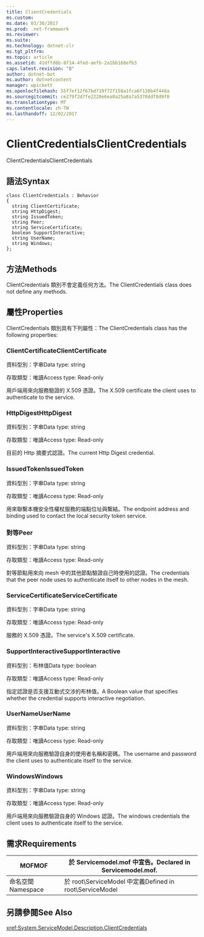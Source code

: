 ```yaml
---
title: ClientCredentials
ms.custom: 
ms.date: 03/30/2017
ms.prod: .net-framework
ms.reviewer: 
ms.suite: 
ms.technology: dotnet-clr
ms.tgt_pltfrm: 
ms.topic: article
ms.assetid: 41dffd6b-8f14-4fed-aefb-2a1bb168efb3
caps.latest.revision: "8"
author: dotnet-bot
ms.author: dotnetcontent
manager: wpickett
ms.openlocfilehash: 55f7ef12f67bd719f72f158a1fca6f120b4f448a
ms.sourcegitcommit: ce279f2d7fe2220e6ea0a25a8a7a5370ddf8d9f0
ms.translationtype: MT
ms.contentlocale: zh-TW
ms.lasthandoff: 12/02/2017
---
```

# <a name="clientcredentials"></a><span data-ttu-id="05f5f-102">ClientCredentials</span><span class="sxs-lookup"><span data-stu-id="05f5f-102">ClientCredentials</span></span>
<span data-ttu-id="05f5f-103">ClientCredentials</span><span class="sxs-lookup"><span data-stu-id="05f5f-103">ClientCredentials</span></span>  
  
## <a name="syntax"></a><span data-ttu-id="05f5f-104">語法</span><span class="sxs-lookup"><span data-stu-id="05f5f-104">Syntax</span></span>  
  
```  
class ClientCredentials : Behavior  
{  
  string ClientCertificate;  
  string HttpDigest;  
  string IssuedToken;  
  string Peer;  
  string ServiceCertificate;  
  boolean SupportInteractive;  
  string UserName;  
  string Windows;  
};  
```  
  
## <a name="methods"></a><span data-ttu-id="05f5f-105">方法</span><span class="sxs-lookup"><span data-stu-id="05f5f-105">Methods</span></span>  
 <span data-ttu-id="05f5f-106">ClientCredentials 類別不會定義任何方法。</span><span class="sxs-lookup"><span data-stu-id="05f5f-106">The ClientCredentials class does not define any methods.</span></span>  
  
## <a name="properties"></a><span data-ttu-id="05f5f-107">屬性</span><span class="sxs-lookup"><span data-stu-id="05f5f-107">Properties</span></span>  
 <span data-ttu-id="05f5f-108">ClientCredentials 類別具有下列屬性：</span><span class="sxs-lookup"><span data-stu-id="05f5f-108">The ClientCredentials class has the following properties:</span></span>  
  
### <a name="clientcertificate"></a><span data-ttu-id="05f5f-109">ClientCertificate</span><span class="sxs-lookup"><span data-stu-id="05f5f-109">ClientCertificate</span></span>  
 <span data-ttu-id="05f5f-110">資料型別：字串</span><span class="sxs-lookup"><span data-stu-id="05f5f-110">Data type: string</span></span>  
  
 <span data-ttu-id="05f5f-111">存取類型：唯讀</span><span class="sxs-lookup"><span data-stu-id="05f5f-111">Access type: Read-only</span></span>  
  
 <span data-ttu-id="05f5f-112">用戶端用來向服務驗證的 X.509 憑證。</span><span class="sxs-lookup"><span data-stu-id="05f5f-112">The X.509 certificate the client uses to authenticate to the service.</span></span>  
  
### <a name="httpdigest"></a><span data-ttu-id="05f5f-113">HttpDigest</span><span class="sxs-lookup"><span data-stu-id="05f5f-113">HttpDigest</span></span>  
 <span data-ttu-id="05f5f-114">資料型別：字串</span><span class="sxs-lookup"><span data-stu-id="05f5f-114">Data type: string</span></span>  
  
 <span data-ttu-id="05f5f-115">存取類型：唯讀</span><span class="sxs-lookup"><span data-stu-id="05f5f-115">Access type: Read-only</span></span>  
  
 <span data-ttu-id="05f5f-116">目前的 Http 摘要式認證。</span><span class="sxs-lookup"><span data-stu-id="05f5f-116">The current Http Digest credential.</span></span>  
  
### <a name="issuedtoken"></a><span data-ttu-id="05f5f-117">IssuedToken</span><span class="sxs-lookup"><span data-stu-id="05f5f-117">IssuedToken</span></span>  
 <span data-ttu-id="05f5f-118">資料型別：字串</span><span class="sxs-lookup"><span data-stu-id="05f5f-118">Data type: string</span></span>  
  
 <span data-ttu-id="05f5f-119">存取類型：唯讀</span><span class="sxs-lookup"><span data-stu-id="05f5f-119">Access type: Read-only</span></span>  
  
 <span data-ttu-id="05f5f-120">用來聯繫本機安全性權杖服務的端點位址與繫結。</span><span class="sxs-lookup"><span data-stu-id="05f5f-120">The endpoint address and binding used to contact the local security token service.</span></span>  
  
### <a name="peer"></a><span data-ttu-id="05f5f-121">對等</span><span class="sxs-lookup"><span data-stu-id="05f5f-121">Peer</span></span>  
 <span data-ttu-id="05f5f-122">資料型別：字串</span><span class="sxs-lookup"><span data-stu-id="05f5f-122">Data type: string</span></span>  
  
 <span data-ttu-id="05f5f-123">存取類型：唯讀</span><span class="sxs-lookup"><span data-stu-id="05f5f-123">Access type: Read-only</span></span>  
  
 <span data-ttu-id="05f5f-124">對等節點用來向 mesh 中的其他節點驗證自己時使用的認證。</span><span class="sxs-lookup"><span data-stu-id="05f5f-124">The credentials that the peer node uses to authenticate itself to other nodes in the mesh.</span></span>  
  
### <a name="servicecertificate"></a><span data-ttu-id="05f5f-125">ServiceCertificate</span><span class="sxs-lookup"><span data-stu-id="05f5f-125">ServiceCertificate</span></span>  
 <span data-ttu-id="05f5f-126">資料型別：字串</span><span class="sxs-lookup"><span data-stu-id="05f5f-126">Data type: string</span></span>  
  
 <span data-ttu-id="05f5f-127">存取類型：唯讀</span><span class="sxs-lookup"><span data-stu-id="05f5f-127">Access type: Read-only</span></span>  
  
 <span data-ttu-id="05f5f-128">服務的 X.509 憑證。</span><span class="sxs-lookup"><span data-stu-id="05f5f-128">The service's X.509 certificate.</span></span>  
  
### <a name="supportinteractive"></a><span data-ttu-id="05f5f-129">SupportInteractive</span><span class="sxs-lookup"><span data-stu-id="05f5f-129">SupportInteractive</span></span>  
 <span data-ttu-id="05f5f-130">資料型別：布林值</span><span class="sxs-lookup"><span data-stu-id="05f5f-130">Data type: boolean</span></span>  
  
 <span data-ttu-id="05f5f-131">存取類型：唯讀</span><span class="sxs-lookup"><span data-stu-id="05f5f-131">Access type: Read-only</span></span>  
  
 <span data-ttu-id="05f5f-132">指定認證是否支援互動式交涉的布林值。</span><span class="sxs-lookup"><span data-stu-id="05f5f-132">A Boolean value that specifies whether the credential supports interactive negotiation.</span></span>  
  
### <a name="username"></a><span data-ttu-id="05f5f-133">UserName</span><span class="sxs-lookup"><span data-stu-id="05f5f-133">UserName</span></span>  
 <span data-ttu-id="05f5f-134">資料型別：字串</span><span class="sxs-lookup"><span data-stu-id="05f5f-134">Data type: string</span></span>  
  
 <span data-ttu-id="05f5f-135">存取類型：唯讀</span><span class="sxs-lookup"><span data-stu-id="05f5f-135">Access type: Read-only</span></span>  
  
 <span data-ttu-id="05f5f-136">用戶端用來向服務驗證自身的使用者名稱和密碼。</span><span class="sxs-lookup"><span data-stu-id="05f5f-136">The username and password the client uses to authenticate itself to the service.</span></span>  
  
### <a name="windows"></a><span data-ttu-id="05f5f-137">Windows</span><span class="sxs-lookup"><span data-stu-id="05f5f-137">Windows</span></span>  
 <span data-ttu-id="05f5f-138">資料型別：字串</span><span class="sxs-lookup"><span data-stu-id="05f5f-138">Data type: string</span></span>  
  
 <span data-ttu-id="05f5f-139">存取類型：唯讀</span><span class="sxs-lookup"><span data-stu-id="05f5f-139">Access type: Read-only</span></span>  
  
 <span data-ttu-id="05f5f-140">用戶端用來向服務驗證自身的 Windows 認證。</span><span class="sxs-lookup"><span data-stu-id="05f5f-140">The windows credentials the client uses to authenticate itself to the service.</span></span>  
  
## <a name="requirements"></a><span data-ttu-id="05f5f-141">需求</span><span class="sxs-lookup"><span data-stu-id="05f5f-141">Requirements</span></span>  
  
|<span data-ttu-id="05f5f-142">MOF</span><span class="sxs-lookup"><span data-stu-id="05f5f-142">MOF</span></span>|<span data-ttu-id="05f5f-143">於 Servicemodel.mof 中宣告。</span><span class="sxs-lookup"><span data-stu-id="05f5f-143">Declared in Servicemodel.mof.</span></span>|  
|---------|-----------------------------------|  
|<span data-ttu-id="05f5f-144">命名空間</span><span class="sxs-lookup"><span data-stu-id="05f5f-144">Namespace</span></span>|<span data-ttu-id="05f5f-145">於 root\ServiceModel 中定義</span><span class="sxs-lookup"><span data-stu-id="05f5f-145">Defined in root\ServiceModel</span></span>|  
  
## <a name="see-also"></a><span data-ttu-id="05f5f-146">另請參閱</span><span class="sxs-lookup"><span data-stu-id="05f5f-146">See Also</span></span>  
 <xref:System.ServiceModel.Description.ClientCredentials>
